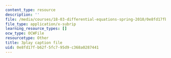 ```yaml
---
content_type: resource
description: ''
file: /media/courses/18-03-differential-equations-spring-2010/0e8fd17fb62f5fc795d9c368a0287441_tVzaX9u6YAE.vtt
file_type: application/x-subrip
learning_resource_types: []
ocw_type: OCWFile
resourcetype: Other
title: 3play caption file
uid: 0e8fd17f-b62f-5fc7-95d9-c368a0287441
---
```

